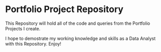 # Portfolio Project Repository

This Repository will hold all of the code and queries from the Portfolio Projects I create.

I hope to demostrate my working knowledge and skills as a Data Analyst with this Repository. Enjoy!
